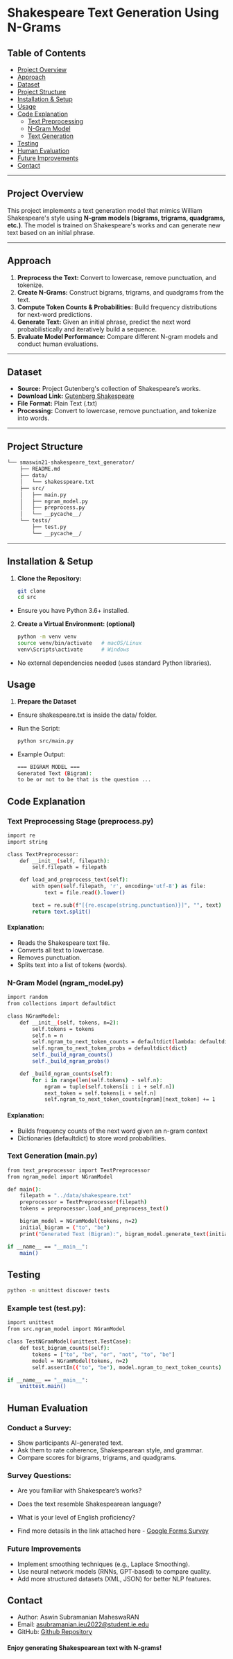 # Shakespeare Text Generation Using N-Grams

## Table of Contents
- [Project Overview](#project-overview)
- [Approach](#approach)
- [Dataset](#dataset)
- [Project Structure](#project-structure)
- [Installation & Setup](#installation--setup)
- [Usage](#usage)
- [Code Explanation](#code-explanation)
  - [Text Preprocessing](#text-preprocessing)
  - [N-Gram Model](#n-gram-model)
  - [Text Generation](#text-generation)
- [Testing](#testing)
- [Human Evaluation](#human-evaluation)
- [Future Improvements](#future-improvements)
- [Contact](#contact)

---

## Project Overview

This project implements a text generation model that mimics William Shakespeare's style using **N-gram models (bigrams, trigrams, quadgrams, etc.)**. The model is trained on Shakespeare's works and can generate new text based on an initial phrase.

---

## Approach

1. **Preprocess the Text:** Convert to lowercase, remove punctuation, and tokenize.
2. **Create N-Grams:** Construct bigrams, trigrams, and quadgrams from the text.
3. **Compute Token Counts & Probabilities:** Build frequency distributions for next-word predictions.
4. **Generate Text:** Given an initial phrase, predict the next word probabilistically and iteratively build a sequence.
5. **Evaluate Model Performance:** Compare different N-gram models and conduct human evaluations.

---

## Dataset

- **Source:** Project Gutenberg's collection of Shakespeare’s works.
- **Download Link:** [Gutenberg Shakespeare](https://www.gutenberg.org/ebooks/100)
- **File Format:** Plain Text (.txt)
- **Processing:** Convert to lowercase, remove punctuation, and tokenize into words.

---

## Project Structure

```bash
└── smaswin21-shakespeare_text_generator/
    ├── README.md
    ├── data/
    │   └── shakesspeare.txt
    ├── src/
    │   ├── main.py
    │   ├── ngram_model.py
    │   ├── preprocess.py
    │   └── __pycache__/
    └── tests/
        ├── test.py
        └── __pycache__/
```

---

## Installation & Setup

1. **Clone the Repository:**

   ```bash
   git clone 
   cd src

*  Ensure you have Python 3.6+ installed.

2. **Create a Virtual Environment: (optional)** 
    ```bash
    python -m venv venv
    source venv/bin/activate   # macOS/Linux
    venv\Scripts\activate      # Windows
* No external dependencies needed (uses standard Python libraries).

## Usage

1. **Prepare the Dataset**

* Ensure shakespeare.txt is inside the data/ folder.

* Run the Script:

    ```bash
    python src/main.py

* Example Output:

    ```bash
    === BIGRAM MODEL ===
    Generated Text (Bigram):
    to be or not to be that is the question ...

## Code Explanation

### Text Preprocessing Stage (preprocess.py)

```bash
import re
import string

class TextPreprocessor:
    def __init__(self, filepath):
        self.filepath = filepath

    def load_and_preprocess_text(self):
        with open(self.filepath, 'r', encoding='utf-8') as file:
            text = file.read().lower()

        text = re.sub(f"[{re.escape(string.punctuation)}]", "", text)
        return text.split()
```

####  Explanation:

+ Reads the Shakespeare text file.
+ Converts all text to lowercase.
+ Removes punctuation.
+ Splits text into a list of tokens (words).


### N-Gram Model (ngram_model.py)

```bash
import random
from collections import defaultdict

class NGramModel:
    def __init__(self, tokens, n=2):
        self.tokens = tokens
        self.n = n
        self.ngram_to_next_token_counts = defaultdict(lambda: defaultdict(int))
        self.ngram_to_next_token_probs = defaultdict(dict)
        self._build_ngram_counts()
        self._build_ngram_probs()

    def _build_ngram_counts(self):
        for i in range(len(self.tokens) - self.n):
            ngram = tuple(self.tokens[i : i + self.n])
            next_token = self.tokens[i + self.n]
            self.ngram_to_next_token_counts[ngram][next_token] += 1
```

####  Explanation:

+ Builds frequency counts of the next word given an n-gram context
+ Dictionaries (defaultdict) to store word probabilities.

### Text Generation (main.py)

```bash
from text_preprocessor import TextPreprocessor
from ngram_model import NGramModel

def main():
    filepath = "../data/shakespeare.txt"
    preprocessor = TextPreprocessor(filepath)
    tokens = preprocessor.load_and_preprocess_text()

    bigram_model = NGramModel(tokens, n=2)
    initial_bigram = ("to", "be")
    print("Generated Text (Bigram):", bigram_model.generate_text(initial_bigram, 50))

if __name__ == "__main__":
    main()
```

## Testing

```bash
python -m unittest discover tests
```

### Example test (test.py):

```bash
import unittest
from src.ngram_model import NGramModel

class TestNGramModel(unittest.TestCase):
    def test_bigram_counts(self):
        tokens = ["to", "be", "or", "not", "to", "be"]
        model = NGramModel(tokens, n=2)
        self.assertIn(("to", "be"), model.ngram_to_next_token_counts)

if __name__ == "__main__":
    unittest.main()
```

## Human Evaluation

###  Conduct a Survey:

+ Show participants AI-generated text.
+ Ask them to rate coherence, Shakespearean style, and grammar.
+ Compare scores for bigrams, trigrams, and quadgrams.

### Survey Questions:

+ Are you familiar with Shakespeare’s works?
+ Does the text resemble Shakespearean language?  
+ What is your level of English proficiency?

+ Find more detasils in the link attached here - [Google Forms Survey](https://docs.google.com/forms/d/e/1FAIpQLScIvps5_6atyIEyGuzaM0DUT9JXFuNI9USN3iBmvkAMnXJufQ/viewform)



### Future Improvements

+ Implement smoothing techniques (e.g., Laplace Smoothing).
+ Use neural network models (RNNs, GPT-based) to compare quality.
+ Add more structured datasets (XML, JSON) for better NLP features.

##  Contact

+ Author: Aswin Subramanian MaheswaRAN
+ Email: asubramanian.ieu2022@student.ie.edu
+ GitHub: [Github Repository](https://github.com/smaswin21/shakespeare_text_generator)

#### Enjoy generating Shakespearean text with N-grams! 